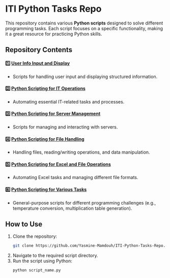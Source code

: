 # ITI Python Tasks Repo  

This repository contains various **Python scripts** designed to solve different programming tasks. Each script focuses on a specific functionality, making it a great resource for practicing Python skills.  

## Repository Contents  

#### 1️⃣ [User Info Input and Display](https://github.com/Yasmine-Mamdouh/ITI-Python-Tasks-Repo/tree/master/Py-Day-1)  
   - Scripts for handling user input and displaying structured information.  

#### 2️⃣ [Python Scripting for IT Operations](https://github.com/Yasmine-Mamdouh/ITI-Python-Tasks-Repo/tree/master/Py-Day-2)  
   - Automating essential IT-related tasks and processes.  

#### 3️⃣ [Python Scripting for Server Management](https://github.com/Yasmine-Mamdouh/ITI-Python-Tasks-Repo/tree/master/Py-Day-3)  
   - Scripts for managing and interacting with servers.  

#### 4️⃣ [Python Scripting for File Handling](https://github.com/Yasmine-Mamdouh/ITI-Python-Tasks-Repo/tree/master/Py-Day-4)  
   - Handling files, reading/writing operations, and data manipulation.  

#### 5️⃣ [Python Scripting for Excel and File Operations](https://github.com/Yasmine-Mamdouh/ITI-Python-Tasks-Repo/tree/master/Py-Day-5)  
   - Automating Excel tasks and managing different file formats.  

#### 6️⃣ [Python Scripting for Various Tasks](https://github.com/Yasmine-Mamdouh/ITI-Python-Tasks-Repo/tree/master/Others)  
   - General-purpose scripts for different programming challenges (e.g., temperature conversion, multiplication table generation).  

## How to Use  
1. Clone the repository:  
   ```bash
   git clone https://github.com/Yasmine-Mamdouh/ITI-Python-Tasks-Repo.git
   ```  
2. Navigate to the required script directory.  
3. Run the script using Python:  
   ```bash
   python script_name.py
   ```  
